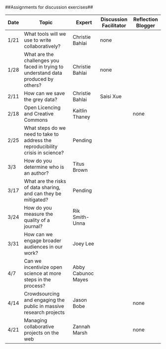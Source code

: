 ##Assignments for discussion exercises##

Date | Topic | Expert | Discussion Facilitator | Reflection Blogger
----|-----|----|-----|------
1/21|What tools will we use to write collaboratively? | Christie Bahlai | none |
1/28|What are the challenges you faced in trying to understand data produced by others?|Christie Bahlai| none |
2/11|How can we save the grey data?| Christie Bahlai | Saisi Xue |
2/18|Open Licencing and Creative Commons| Kaitlin Thaney | |none
2/25|What steps do we need to take to address the reproducibility crisis in science? | Pending | |
3/3| How do you determine who is an author?|Titus Brown | |
3/17|What are the risks of data sharing, and can they be mitigated? |Pending | |
3/24|How do you measure the quality of a journal? |Rik Smith-Unna | |
3/31|How can we engage broader audiences in our work? |Joey Lee | |
4/7|Can we incentivize open science at more steps in the process? | Abby Cabunoc Mayes | |
4/14|Crowdsourcing and engaging the public in massive research projects | Jason Bobe | | none
4/21| Managing collaborative projects on the web| Zannah Marsh | |none
